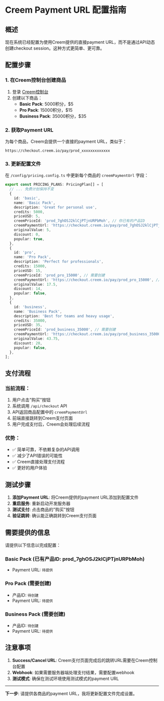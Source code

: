 # Creem Payment URL 配置指南

## 概述
现在系统已经配置为使用Creem提供的直接payment URL，而不是通过API动态创建checkout session。这种方式更简单、更可靠。

## 配置步骤

### 1. 在Creem控制台创建商品
1. 登录 [Creem控制台](https://creem.io/dashboard)
2. 创建以下商品：
   - **Basic Pack**: 5000积分，$5
   - **Pro Pack**: 15000积分，$15  
   - **Business Pack**: 35000积分，$35

### 2. 获取Payment URL
为每个商品，Creem会提供一个直接的payment URL，类似于：
```
https://checkout.creem.io/pay/prod_xxxxxxxxxxxxx
```

### 3. 更新配置文件
在 `/config/pricing.config.ts` 中更新每个商品的 `creemPaymentUrl` 字段：

```typescript
export const PRICING_PLANS: PricingPlan[] = [
  // ... 免费计划保持不变
  {
    id: 'basic',
    name: 'Basic Pack',
    description: 'Great for personal use',
    credits: 5000,
    priceUSD: 5,
    creemPriceId: 'prod_7ghOSJ2klCjPTjnURPbMoh', // 你已有的产品ID
    creemPaymentUrl: 'https://checkout.creem.io/pay/prod_7ghOSJ2klCjPTjnURPbMoh', // 请替换为实际URL
    originalValue: 5,
    discount: 0,
    popular: true,
  },
  {
    id: 'pro',
    name: 'Pro Pack',
    description: 'Perfect for professionals',
    credits: 15000,
    priceUSD: 15,
    creemPriceId: 'prod_pro_15000', // 需要创建
    creemPaymentUrl: 'https://checkout.creem.io/pay/prod_pro_15000', // 请替换为实际URL
    originalValue: 17.5,
    discount: 14,
    popular: false,
  },
  {
    id: 'business',
    name: 'Business Pack',
    description: 'Best for teams and heavy usage',
    credits: 35000,
    priceUSD: 35,
    creemPriceId: 'prod_business_35000', // 需要创建
    creemPaymentUrl: 'https://checkout.creem.io/pay/prod_business_35000', // 请替换为实际URL
    originalValue: 43.75,
    discount: 20,
    popular: false,
  },
];
```

## 支付流程

### 当前流程：
1. 用户点击"购买"按钮
2. 系统调用 `/api/checkout` API
3. API返回商品配置中的 `creemPaymentUrl`
4. 前端直接跳转到Creem支付页面
5. 用户完成支付后，Creem会处理后续流程

### 优势：
- ✅ 简单可靠，不依赖复杂的API调用
- ✅ 减少了API错误的可能性
- ✅ Creem直接处理支付流程
- ✅ 更好的用户体验

## 测试步骤

1. **添加Payment URL**: 将Creem提供的payment URL添加到配置文件
2. **重启服务**: 重新启动开发服务器
3. **测试支付**: 点击商品的"购买"按钮
4. **验证跳转**: 确认能正确跳转到Creem支付页面

## 需要提供的信息

请提供以下信息以完成配置：

### Basic Pack (已有产品ID: prod_7ghOSJ2klCjPTjnURPbMoh)
- Payment URL: `待提供`

### Pro Pack (需要创建)
- 产品ID: `待创建`
- Payment URL: `待提供`

### Business Pack (需要创建)  
- 产品ID: `待创建`
- Payment URL: `待提供`

## 注意事项

1. **Success/Cancel URL**: Creem支付页面完成后的跳转URL需要在Creem控制台配置
2. **Webhook**: 如果需要服务器端处理支付结果，需要配置webhook
3. **测试模式**: 确保在测试环境使用测试模式的payment URL

---

**下一步**: 请提供各商品的payment URL，我将更新配置文件完成设置。
